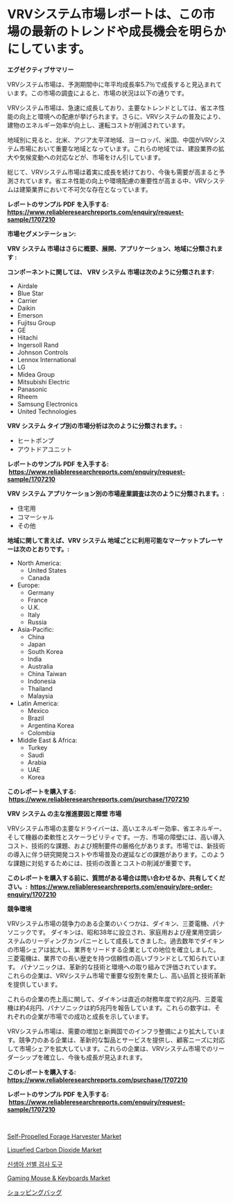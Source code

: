 <p><h1>VRVシステム市場レポートは、この市場の最新のトレンドや成長機会を明らかにしています。</h1></p><p><strong>エグゼクティブサマリー</strong></p>
<p><p>VRVシステム市場は、予測期間中に年平均成長率5.7％で成長すると見込まれています。この市場の調査によると、市場の状況は以下の通りです。</p><p>VRVシステム市場は、急速に成長しており、主要なトレンドとしては、省エネ性能の向上と環境への配慮が挙げられます。さらに、VRVシステムの普及により、建物のエネルギー効率が向上し、運転コストが削減されています。</p><p>地域別に見ると、北米、アジア太平洋地域、ヨーロッパ、米国、中国がVRVシステム市場において重要な地域となっています。これらの地域では、建設業界の拡大や気候変動への対応などが、市場をけん引しています。</p><p>総じて、VRVシステム市場は着実に成長を続けており、今後も需要が高まると予測されています。省エネ性能の向上や環境配慮の重要性が高まる中、VRVシステムは建築業界において不可欠な存在となっています。</p></p>
<p><strong>レポートのサンプル PDF を入手する: <a href="https://www.reliableresearchreports.com/enquiry/request-sample/1707210">https://www.reliableresearchreports.com/enquiry/request-sample/1707210</a></strong></p>
<p><strong>市場セグメンテーション:</strong></p>
<p><strong> VRV システム 市場はさらに概要、展開、アプリケーション、地域に分類されます :</strong></p>
<p><strong>コンポーネントに関しては、 VRV システム 市場は次のように分類されます: &nbsp;</strong></p>
<p><ul><li>Airdale</li><li>Blue Star</li><li>Carrier</li><li>Daikin</li><li>Emerson</li><li>Fujitsu Group</li><li>GE</li><li>Hitachi</li><li>Ingersoll Rand</li><li>Johnson Controls</li><li>Lennox International</li><li>LG</li><li>Midea Group</li><li>Mitsubishi Electric</li><li>Panasonic</li><li>Rheem</li><li>Samsung Electronics</li><li>United Technologies</li></ul></p>
<p><strong> VRV システム タイプ別の市場分析は次のように分類されます。:</strong></p>
<p><ul><li>ヒートポンプ</li><li>アウトドアユニット</li></ul></p>
<p><strong>レポートのサンプル PDF を入手する: &nbsp;<a href="https://www.reliableresearchreports.com/enquiry/request-sample/1707210">https://www.reliableresearchreports.com/enquiry/request-sample/1707210</a></strong></p>
<p><strong> VRV システム アプリケーション別の市場産業調査は次のように分類されます。:</strong></p>
<p><ul><li>住宅用</li><li>コマーシャル</li><li>その他</li></ul></p>
<p><strong>地域に関して言えば、VRV システム 地域ごとに利用可能なマーケットプレーヤーは次のとおりです。:</strong></p>
<p><ul>
    <li>
        North America:
        <ul>
            <li>United States</li>
            <li>Canada</li>
        </ul>
    </li>
    <li>
        Europe:
        <ul>
            <li>Germany</li>
            <li>France</li>
            <li>U.K.</li>
            <li>Italy</li>
            <li>Russia</li>
        </ul>
    </li>
    <li>
        Asia-Pacific:
        <ul>
            <li>China</li>
            <li>Japan</li>
            <li>South Korea</li>
            <li>India</li>
            <li>Australia</li>
            <li>China Taiwan</li>
            <li>Indonesia</li>
            <li>Thailand</li>
            <li>Malaysia</li>
        </ul>
    </li>
    <li>
        Latin America:
        <ul>
            <li>Mexico</li>
            <li>Brazil</li>
            <li>Argentina Korea</li>
            <li>Colombia</li>
        </ul>
    </li>
    <li>
        Middle East & Africa:
        <ul>
            <li>Turkey</li>
            <li>Saudi</li>
            <li>Arabia</li>
            <li>UAE</li>
            <li>Korea</li>
        </ul>
    </li>
    </ul></p>
<p><strong>このレポートを購入する: &nbsp;<a href="https://www.reliableresearchreports.com/purchase/1707210">https://www.reliableresearchreports.com/purchase/1707210</a></strong></p>
<p><strong>VRV システム の主な推進要因と障壁 市場</strong></p>
<p><p>VRVシステム市場の主要なドライバーは、高いエネルギー効率、省エネルギー、そして機器の柔軟性とスケーラビリティです。一方、市場の障壁には、高い導入コスト、技術的な課題、および規制要件の厳格化があります。市場では、新技術の導入に伴う研究開発コストや市場普及の遅延などの課題があります。このような課題に対処するためには、技術の改善とコストの削減が重要です。</p></p>
<p><strong>このレポートを購入する前に、質問がある場合は問い合わせるか、共有してください。:&nbsp; <a href="https://www.reliableresearchreports.com/enquiry/pre-order-enquiry/1707210">https://www.reliableresearchreports.com/enquiry/pre-order-enquiry/1707210</a></strong></p>
<p><strong>競争環境</strong></p>
<p><p>VRVシステム市場の競争力のある企業のいくつかは、ダイキン、三菱電機、パナソニックです。 ダイキンは、昭和38年に設立され、家庭用および産業用空調システムのリーディングカンパニーとして成長してきました。過去数年でダイキンの市場シェアは拡大し、業界をリードする企業としての地位を確立しました。 三菱電機は、業界での長い歴史を持つ信頼性の高いブランドとして知られています。 パナソニックは、革新的な技術と環境への取り組みで評価されています。これらの企業は、VRVシステム市場で重要な役割を果たし、高い品質と技術革新を提供しています。</p><p>これらの企業の売上高に関して、ダイキンは直近の財務年度で約2兆円、三菱電機は約4兆円、パナソニックは約5兆円を報告しています。これらの数字は、それぞれの企業が市場での成功と成長を示しています。</p><p>VRVシステム市場は、需要の増加と新興国でのインフラ整備により拡大しています。競争力のある企業は、革新的な製品とサービスを提供し、顧客ニーズに対応して市場シェアを拡大しています。これらの企業は、VRVシステム市場でのリーダーシップを確立し、今後も成長が見込まれます。</p></p>
<p><strong>このレポートを購入する: &nbsp; <a href="https://www.reliableresearchreports.com/purchase/1707210">https://www.reliableresearchreports.com/purchase/1707210</a></strong></p>
<p><strong>レポートのサンプル PDF を入手する: &nbsp;<a href="https://www.reliableresearchreports.com/enquiry/request-sample/1707210">https://www.reliableresearchreports.com/enquiry/request-sample/1707210</a></strong><strong></strong></p>
<p>&nbsp;</p>
<p><p><a href="https://issuu.com/reportprime-2/docs/self-propelled-forage-harvester-market-size-2030.p">Self-Propelled Forage Harvester Market</a></p><p><a href="https://github.com/dringals/Market-Research-Report-List-3/blob/main/liquefied-carbon-dioxide-market.md">Liquefied Carbon Dioxide Market</a></p><p><a href="https://github.com/vdhdwjyp90142/Market-Research-Report-List-1/blob/main/6832945190482.md">신생아 선별 검사 도구</a></p><p><a href="https://view.publitas.com/reportprime-1/gaming-mouse-keyboards-market-research-report-provides-critical-insights-that-can-help-shape-business-development-and-investment-strategies/">Gaming Mouse & Keyboards Market</a></p><p><a href="https://github.com/sghwr779811674/Market-Research-Report-List-1/blob/main/6009752190697.md">ショッピングバッグ</a></p></p>